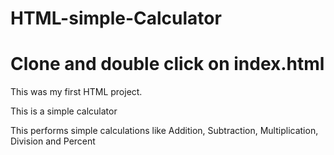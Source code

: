 # HTML-simple-Calculator

# Clone and double click on index.html 

This was my first HTML project.

This is a simple calculator

This performs simple calculations like Addition, Subtraction, Multiplication, Division and Percent
